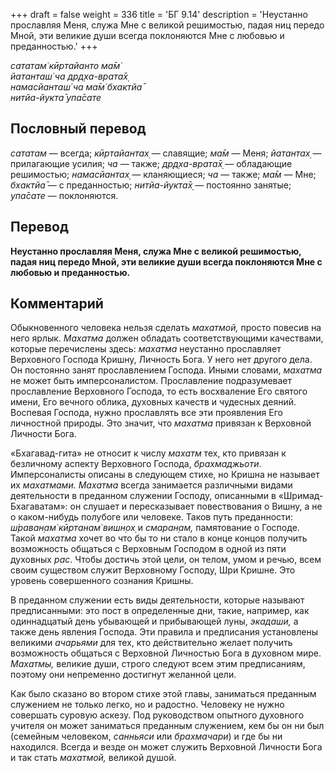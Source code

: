 +++
draft = false
weight = 336
title = 'БГ 9.14'
description = 'Неустанно прославляя Меня, служа Мне с великой решимостью, падая ниц передо Мной, эти великие души всегда поклоняются Мне с любовью и преданностью.'
+++

_сататам̇ кӣртайанто ма̄м̇  
йатанташ́ ча др̣д̣ха-врата̄х̣  
намасйанташ́ ча ма̄м̇ бхактйа̄  
нитйа-йукта̄ упа̄сате_

## Пословный перевод

_сататам_ — всегда; _кӣртайантах̣_ — славящие; _ма̄м_ — Меня; _йатантах̣_ — прилагающие усилия; _ча_ — также; _др̣д̣ха_\-_врата̄х̣_ — обладающие решимостью; _намасйантах̣_ — кланяющиеся; _ча_ — также; _ма̄м_ — Мне; _бхактйа̄_ — с преданностью; _нитйа_\-_йукта̄х̣_ — постоянно занятые; _упа̄сате_ — поклоняются.

## Перевод

**Неустанно прославляя Меня, служа Мне с великой решимостью, падая ниц передо Мной, эти великие души всегда поклоняются Мне с любовью и преданностью.**

## Комментарий

Обыкновенного человека нельзя сделать _махатмой,_ просто повесив на него ярлык. _Махатма_ должен обладать соответствующими качествами, которые перечислены здесь: _махатма_ неустанно прославляет Верховного Господа Кришну, Личность Бога. У него нет другого дела. Он постоянно занят прославлением Господа. Иными словами, _махатма_ не может быть имперсоналистом. Прославление подразумевает прославление Верховного Господа, то есть восхваление Его святого имени, Его вечного облика, духовных качеств и чудесных деяний. Воспевая Господа, нужно прославлять все эти проявления Его личностной природы. Это значит, что _махатма_ привязан к Верховной Личности Бога.

«Бхагавад-гита» не относит к числу _махатм_ тех, кто привязан к безличному аспекту Верховного Господа, _брахмаджьоти_. Имперсоналисты описаны в следующем стихе, но Кришна не называет их _махатмами. Махатма_ всегда занимается различными видами деятельности в преданном служении Господу, описанными в «Шримад-Бхагаватам»: он слушает и пересказывает повествования о Вишну, а не о каком-нибудь полубоге или человеке. Таков путь преданности: _ш́раван̣ам̇ кӣртанам̇ вишн̣ох̣_ и _смаран̣ам,_ памятование о Господе. Такой _махатма_ хочет во что бы то ни стало в конце концов получить возможность общаться с Верховным Господом в одной из пяти духовных _рас_. Чтобы достичь этой цели, он телом, умом и речью, всем своим существом служит Верховному Господу, Шри Кришне. Это уровень совершенного сознания Кришны.

В преданном служении есть виды деятельности, которые называют предписанными: это пост в определенные дни, такие, например, как одиннадцатый день убывающей и прибывающей луны, _экадаши,_ а также день явления Господа. Эти правила и предписания установлены великими _ачарьями_ для тех, кто действительно желает получить возможность общаться с Верховной Личностью Бога в духовном мире. _Махатмы,_ великие души, строго следуют всем этим предписаниям, поэтому они непременно достигнут желанной цели.

Как было сказано во втором стихе этой главы, заниматься преданным служением не только легко, но и радостно. Человеку не нужно совершать суровую аскезу. Под руководством опытного духовного учителя он может заниматься преданным служением, кем бы он ни был (семейным человеком, _санньяси_ или _брахмачари_) и где бы ни находился. Всегда и везде он может служить Верховной Личности Бога и так стать _махатмой,_ великой душой.
